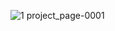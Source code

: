 ![1  project_page-0001](https://user-images.githubusercontent.com/86113717/203402617-450f8a83-f60d-4a17-a360-56e12f629a62.jpg)
